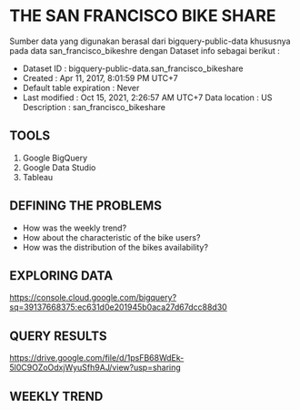 # THE SAN FRANCISCO BIKE SHARE
Sumber data yang digunakan berasal dari bigquery-public-data khususnya pada data san_francisco_bikeshre dengan Dataset info sebagai berikut :
- Dataset ID               : bigquery-public-data.san_francisco_bikeshare 
- Created                  : Apr 11, 2017, 8:01:59 PM UTC+7 
- Default table expiration : Never 
- Last modified            : Oct 15, 2021, 2:26:57 AM UTC+7 
Data location              : US 
Description                : san_francisco_bikeshare 

## TOOLS
1. Google BigQuery
2. Google Data Studio
3. Tableau

## DEFINING THE PROBLEMS
- How was the weekly trend?
- How about the characteristic of the bike users?
- How was the distribution of the bikes availability?

## EXPLORING DATA
https://console.cloud.google.com/bigquery?sq=39137668375:ec631d0e201945b0aca27d67dcc88d30

## QUERY RESULTS
https://drive.google.com/file/d/1psFB68WdEk-5l0C9OZoOdxjWyuSfh9AJ/view?usp=sharing

## WEEKLY TREND
